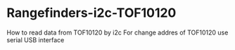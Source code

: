 # Rangefinders-i2c-TOF10120
How to read data from TOF10120 by i2c
For change addres of TOF10120 use serial USB interface
